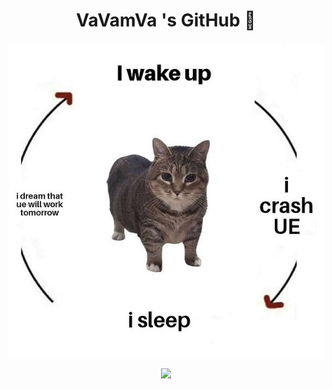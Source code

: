 # <center>VaVamVa 's GitHub 👋</center>

<p align="center">
  <img src="./Img/UECat.jpeg">

<br>


<p align="center">
<a href="https://github.com/VaVamVa/">
  <img height="180em" src="https://github-readme-stats-eight-theta.vercel.app/api?username=VaVamVa&show_icons=true&default#gh-light-mode-only&include_all_commits=true&count_private=true"/>

<!--
**VaVamVa/VaVamVa** is a ✨ _special_ ✨ repository because its `README.md` (this file) appears on your GitHub profile.

Here are some ideas to get you started:

- 🔭 I’m currently working on ...
- 🌱 I’m currently learning ...
- 👯 I’m looking to collaborate on ...
- 🤔 I’m looking for help with ...
- 💬 Ask me about ...
- 📫 How to reach me: ...
- 😄 Pronouns: ...
- ⚡ Fun fact: ...
-->
